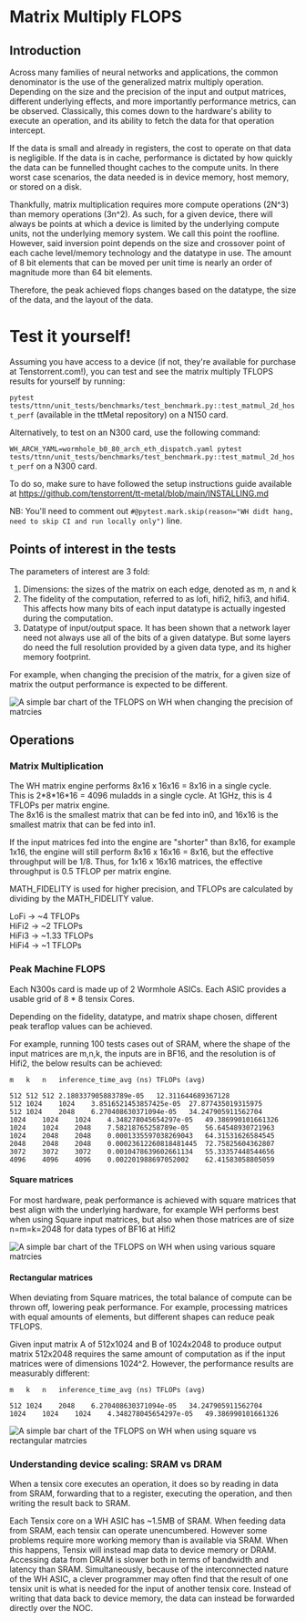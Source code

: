 # Matrix Multiply FLOPS


## Introduction

Across many families of neural networks and applications, the common denominator is the use of the generalized matrix multiply operation. Depending on the size and the precision of the input and output matrices, different underlying effects, and more importantly performance metrics, can be observed. Classically, this comes down to the hardware's ability to execute an operation, and its ability to fetch the data for that operation intercept. 

If the data is small and already in registers, the cost to operate on that data is negligible. If the data is in cache, performance is dictated by how quickly the data can be funnelled thought caches to the compute units. In there worst case scenarios, the data needed is in device memory, host memory, or stored on a disk.

Thankfully, matrix multiplication requires more compute operations (2N^3) than memory operations (3n^2). As such, for a given device, there will always be points at which a device is limited by the underlying compute units, not the underlying memory system. We call this point the roofline. 
However, said inversion point depends on the size and crossover point of each cache level/memory technology and the datatype in use. The amount of 8 bit elements that can be moved per unit time is nearly an order of magnitude more than 64 bit elements. 

Therefore, the peak achieved flops changes based on the datatype, the size of the data, and the layout of the data. 


# Test it yourself!

Assuming you have access to a device (if not, they're available for purchase at Tenstorrent.com!), you can test and see the matrix multiply TFLOPS results for yourself by running: 

`pytest tests/ttnn/unit_tests/benchmarks/test_benchmark.py::test_matmul_2d_host_perf` (available in the ttMetal repository) on a N150 card. 

Alternatively, to test on an N300 card, use the following command: 

`WH_ARCH_YAML=wormhole_b0_80_arch_eth_dispatch.yaml pytest tests/ttnn/unit_tests/benchmarks/test_benchmark.py::test_matmul_2d_host_perf` on a N300 card.

To do so, make sure to have followed the setup instructions guide available at https://github.com/tenstorrent/tt-metal/blob/main/INSTALLING.md 

NB: You'll need to comment out `#@pytest.mark.skip(reason="WH didt hang, need to skip CI and run locally only")` line.

## Points of interest in the tests

The parameters of interest are 3 fold:
1. Dimensions: the sizes of the matrix on each edge, denoted as m, n and k 
2. The fidelity of the computation, referred to as lofi, hifi2, hifi3, and hifi4. This affects how many bits of each input datatype is actually ingested during the computation.  
3. Datatype of input/output space. It has been shown that a network layer need not always use all of the bits of a given datatype. But some layers do need the full resolution provided by a given data type, and its higher memory footprint. 

For example, when changing the precision of the matrix, for a given size of matrix the output performance is expected to be different. 

![A simple bar chart of the TFLOPS on WH when changing the precision of matrcies](images/effects_of_precision.png "Variance in performance of TFLOPS on WH from SRAM due to changing precision")



## Operations

### Matrix Multiplication

The WH matrix engine performs 8x16 x 16x16 = 8x16 in a single cycle. \
This is 2*8\*16\*16 = 4096 muladds in a single cycle. At 1GHz, this is 4 TFLOPs per matrix engine. \
The 8x16 is the smallest matrix that can be fed into in0, and 16x16 is the 
smallest matrix that can be fed into in1.

If the input matrices fed into the engine are "shorter" than 8x16, for example 1x16, the engine will still perform 8x16 x 16x16 = 8x16, but the effective throughput will be 1/8. 
Thus, for 1x16 x 16x16 matrices, the effective throughput is 0.5 TFLOP per matrix engine.

MATH_FIDELITY is used for higher precision, and TFLOPs are calculated by dividing by the MATH_FIDELITY value.

LoFi ->  ~4 TFLOPs \
HiFi2 -> ~2 TFLOPs \
HiFi3 -> ~1.33 TFLOPs \
HiFi4 -> ~1 TFLOPs

### Peak Machine FLOPS

Each N300s card is made up of 2 Wormhole ASICs. Each ASIC provides a usable grid of 8 * 8 tensix Cores. 

Depending on the fidelity, datatype, and matrix shape chosen, different peak teraflop values can be achieved. 


For example, running 100 tests cases out of SRAM, where the shape of the input matrices are m,n,k, the inputs are in BF16, and the resolution is of Hifi2, the below results can be achieved: 

```
m	k	n	inference_time_avg (ns)	TFLOPs (avg)

512	512	512	2.180337905883789e-05	12.311644689367128
512	1024	1024	3.8516521453857425e-05	27.877435019315975
512	1024	2048	6.270408630371094e-05	34.247905911562704
1024	1024	1024	4.348278045654297e-05	49.386990101661326
1024	1024	2048	7.58218765258789e-05	56.64548930721963
1024	2048	2048	0.0001335597038269043	64.31531626584545
2048	2048	2048	0.00023612260818481445	72.75825604362807
3072	3072	3072	0.0010478639602661134	55.33357448544656
4096	4096	4096	0.002201988697052002	62.41583058805059
```


#### Square matrices

For most hardware, peak performance is achieved with square matrices that best align with the underlying hardware, for example WH performs best when using Square input matrices, but also when those matrices are of size n=m=k=2048 for data types of BF16 at Hifi2

![A simple bar chart of the TFLOPS on WH when using various square matrcies](images/TFLOPS_WH_SQUARE.png "Square Matrix TFLOPS on WH from SRAM")

#### Rectangular matrices 

When deviating from Square matrices, the total balance of compute can be thrown off, lowering peak performance. For example, processing matrices with equal amounts of elements, but different shapes can reduce peak TFLOPS. 

Given input matrix A of 512x1024 and B of 1024x2048 to produce output matrix 512x2048 requires the same amount of computation as if the input matrices were of dimensions 1024^2. However, the performance results are measurably different: 

```
m	k	n	inference_time_avg (ns)	TFLOPs (avg)

512	1024	2048	6.270408630371094e-05	34.247905911562704
1024	1024	1024	4.348278045654297e-05	49.386990101661326
```

![A simple bar chart of the TFLOPS on WH when using square vs rectangular matrcies](images/effects_of_shapes.png "Square vs rectangular Matrix TFLOPS on WH from SRAM")



### Understanding device scaling: SRAM vs DRAM

When a tensix core executes an operation, it does so by reading in data from SRAM, forwarding that to a register, executing the operation, and then writing the result back to SRAM. 

Each Tensix core on a WH ASIC has ~1.5MB of SRAM. When feeding data from SRAM, each tensix can operate unencumbered. However some problems require more working memory than is available via SRAM. When this happens, Tensix will instead map data to device memory or DRAM. Accessing data from DRAM is slower both in terms of bandwidth and latency than SRAM. Simultaneously, because of the interconnected nature of the WH ASIC, a clever programmer may often find that the result of one tensix unit is what is needed for the input of another tensix core. Instead of writing that data back to device memory, the data can instead be forwarded directly over the NOC. 
